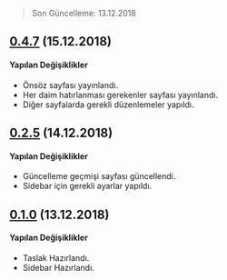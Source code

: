 > Son Güncelleme: 13.12.2018

## [0.4.7]() (15.12.2018)

#### Yapılan Değişiklikler

* Önsöz sayfası yayınlandı.
* Her daim hatırlanması gerekenler sayfası yayınlandı.
* Diğer sayfalarda gerekli düzenlemeler yapıldı.

## [0.2.5]() (14.12.2018)

#### Yapılan Değişiklikler

* Güncelleme geçmişi sayfası güncellendi.
* Sidebar için gerekli ayarlar yapıldı.

## [0.1.0]() (13.12.2018)

#### Yapılan Değişiklikler

* Taslak Hazırlandı.
* Sidebar Hazırlandı.
